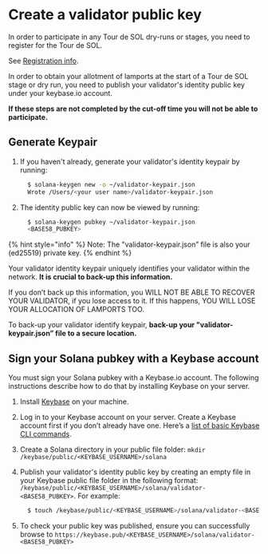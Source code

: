# Create a validator public key

In order to participate in any Tour de SOL dry-runs or stages, you need to register for the Tour de SOL.

See [Registration info](../../registration/).

In order to obtain your allotment of lamports at the start of a Tour de SOL stage or dry run, you need to publish your validator's identity public key under your keybase.io account.

**If these steps are not completed by the cut-off time you will not be able to participate.**

## **Generate Keypair**

1. If you haven't already, generate your validator's identity keypair by running:

   ```bash
     $ solana-keygen new -o ~/validator-keypair.json
     Wrote /Users/<your user name>/validator-keypair.json
   ```

2. The identity public key can now be viewed by running:

   ```bash
     $ solana-keygen pubkey ~/validator-keypair.json
     <BASE58_PUBKEY>
   ```

{% hint style="info" %}
Note: The "validator-keypair.json” file is also your \(ed25519\) private key.
{% endhint %}

Your validator identity keypair uniquely identifies your validator within the network. **It is crucial to back-up this information.**

If you don’t back up this information, you WILL NOT BE ABLE TO RECOVER YOUR VALIDATOR, if you lose access to it. If this happens, YOU WILL LOSE YOUR ALLOCATION OF LAMPORTS TOO.

To back-up your validator identify keypair, **back-up your "validator-keypair.json” file to a secure location.**

## Sign your Solana pubkey with a Keybase account

You must sign your Solana pubkey with a Keybase.io account. The following instructions describe how to do that by installing Keybase on your server.

1. Install [Keybase](https://keybase.io/download) on your machine.
2. Log in to your Keybase account on your server. Create a Keybase account first if you don’t already have one. Here’s a [list of basic Keybase CLI commands](https://keybase.io/docs/command_line/basics).
3. Create a Solana directory in your public file folder: `mkdir /keybase/public/<KEYBASE_USERNAME>/solana`
4. Publish your validator's identity public key by creating an empty file in your Keybase public file folder in the following format: `/keybase/public/<KEYBASE_USERNAME>/solana/validator-<BASE58_PUBKEY>`. For example:

   ```bash
     $ touch /keybase/public/<KEYBASE_USERNAME>/solana/validator-<BASE58_PUBKEY>
   ```

5. To check your public key was published, ensure you can successfully browse to `https://keybase.pub/<KEYBASE_USERNAME>/solana/validator-<BASE58_PUBKEY>`

## 

## 

